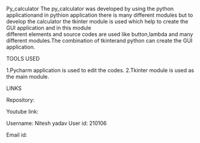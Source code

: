 Py_calculator
The py_calculator was developed by using the python applicationand  in pythion application there  is many different  modules 
but to  develop  the calculator the tkinter  module is used which help to create the GUI application and  in this  module  
different  elements and source codes are used like button,lambda and  many different modules.The combination of tkinterand 
python can create the GUI application.


TOOLS USED

1.Pycharm application is used to edit the codes.
2.Tkinter module is  used as the main module.


LINKS

Repository:



Youtube link:


Username: Nitesh yadav
User id:  210106

Email id:
